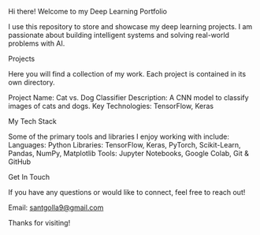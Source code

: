 Hi there! Welcome to my Deep Learning Portfolio

I use this repository to store and showcase my deep learning projects. I am passionate about building intelligent systems and solving real-world problems with AI.


Projects

Here you will find a collection of my work. Each project is contained in its own directory.

Project Name: Cat vs. Dog Classifier
Description: A CNN model to classify images of cats and dogs.
Key Technologies: TensorFlow, Keras



My Tech Stack

Some of the primary tools and libraries I enjoy working with include:
Languages: Python
Libraries: TensorFlow, Keras, PyTorch, Scikit-Learn, Pandas, NumPy, Matplotlib
Tools: Jupyter Notebooks, Google Colab, Git & GitHub


Get In Touch

If you have any questions or would like to connect, feel free to reach out!

Email: santgolla9@gmail.com

Thanks for visiting!
